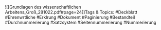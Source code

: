 
![[Grundlagen des wissenschaftlichen Arbeitens_Groß_281022.pdf#page=24]]Tags & Topics:
   #Deckblatt
   #Ehrenwrtliche
   #Erklrung
   #Dokument
   #Paginierung
   #Bestandteil
   #Durchnummerierung
   #Satzsystem
   #Seitennummerierung
   #Nummerierung